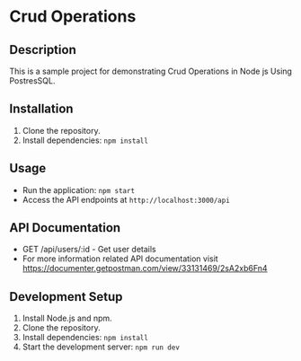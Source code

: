 # Crud Operations

## Description
This is a sample project for demonstrating Crud Operations in Node js Using PostresSQL.

## Installation
1. Clone the repository.
2. Install dependencies: `npm install`

## Usage
- Run the application: `npm start`
- Access the API endpoints at `http://localhost:3000/api`

## API Documentation
- GET /api/users/:id - Get user details
- For more information related API documentation visit https://documenter.getpostman.com/view/33131469/2sA2xb6Fn4
  

## Development Setup
1. Install Node.js and npm.
2. Clone the repository.
3. Install dependencies: `npm install`
4. Start the development server: `npm run dev`
